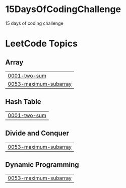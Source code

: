# 15DaysOfCodingChallenge
15 days of coding challenge 

<!---LeetCode Topics Start-->
# LeetCode Topics
## Array
|  |
| ------- |
| [0001-two-sum](https://github.com/Punvesh/15DaysOfCodingChallenge/tree/master/0001-two-sum) |
| [0053-maximum-subarray](https://github.com/Punvesh/15DaysOfCodingChallenge/tree/master/0053-maximum-subarray) |
## Hash Table
|  |
| ------- |
| [0001-two-sum](https://github.com/Punvesh/15DaysOfCodingChallenge/tree/master/0001-two-sum) |
## Divide and Conquer
|  |
| ------- |
| [0053-maximum-subarray](https://github.com/Punvesh/15DaysOfCodingChallenge/tree/master/0053-maximum-subarray) |
## Dynamic Programming
|  |
| ------- |
| [0053-maximum-subarray](https://github.com/Punvesh/15DaysOfCodingChallenge/tree/master/0053-maximum-subarray) |
<!---LeetCode Topics End-->